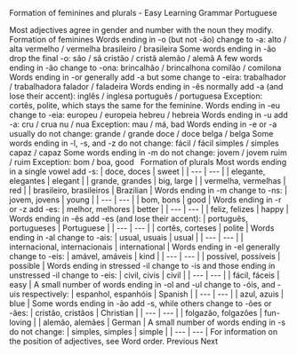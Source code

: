 Formation of feminines and plurals - Easy Learning Grammar Portuguese
 
Most adjectives agree in gender and number with the noun they modify.
 
Formation of feminines
Words ending in -o (but not -ão) change to -a:
alto / alta vermelho / vermelha brasileiro / brasileira
Some words ending in -ão drop the final -o:
são / sã cristão / cristã alemão / alemã
A few words ending in -ão change to -ona:
brincalhão / brincalhona comilão / comilona
Words ending in -or generally add -a but some change to -eira:
trabalhador / trabalhadora falador / faladeira
Words ending in -ês normally add -a (and lose their accent):
inglês / inglesa português / portuguesa
Exception: cortês, polite, which stays the same for the feminine.
Words ending in -eu change to -eia:
europeu / europeia hebreu / hebreia
Words ending in -u add -a:
cru / crua nu / nua
Exception: mau / má, bad
Words ending in -e or -a usually do not change:
grande / grande doce / doce belga / belga
Some words ending in -l, -s, and -z do not change:
fácil / fácil simples / simples capaz / capaz
Some words ending in -m do not change:
jovem / jovem ruim / ruim
Exception: bom / boa, good
 
Formation of plurals
Most words ending in a single vowel add -s:
| doce, doces | sweet |
| --- | --- |
| elegante, elegantes | elegant |
| grande, grandes | big, large |
| vermelha, vermelhas | red |
| brasileiro, brasileiros | Brazilian |
Words ending in -m change to -ns:
| jovem, jovens | young |
| --- | --- |
| bom, bons | good |
Words ending in -r or -z add -es:
| melhor, melhores | better |
| --- | --- |
| feliz, felizes | happy |
Words ending in -ês add -es (and lose their accent):
| português, portugueses | Portuguese |
| --- | --- |
| cortês, corteses | polite |
Words ending in -al change to -ais:
| usual, usuais | usual |
| --- | --- |
| internacional, internacionais | international |
Words ending in -el generally change to -eis:
| amável, amáveis | kind |
| --- | --- |
| possível, possíveis | possible |
Words ending in stressed -il change to -is and those ending in unstressed -il change to -eis:
| civil, civis | civil |
| --- | --- |
| fácil, fáceis | easy |
A small number of words ending in -ol and -ul change to -óis, and -uis respectively:
| espanhol, espanhóis | Spanish |
| --- | --- |
| azul, azuis | blue |
Some words ending in -ão add -s, while others change to -ões or -ães:
| cristão, cristãos | Christian |
| --- | --- |
| folgazão, folgazões | fun-loving |
| alemão, alemães | German |
A small number of words ending in -s do not change:
| simples, simples | simple |
| --- | --- |
For information on the position of adjectives, see Word order.
Previous
Next
